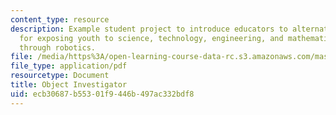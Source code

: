 ```yaml
---
content_type: resource
description: Example student project to introduce educators to alternative methods
  for exposing youth to science, technology, engineering, and mathematics (STEM) concepts
  through robotics.
file: /media/https%3A/open-learning-course-data-rc.s3.amazonaws.com/mas-714j-technologies-for-creative-learning-fall-2009/ecb30687b55301f9446b497ac332bdf8_MITMAS_714JF09_pro_xbrief2.pdf
file_type: application/pdf
resourcetype: Document
title: Object Investigator
uid: ecb30687-b553-01f9-446b-497ac332bdf8
---
```

